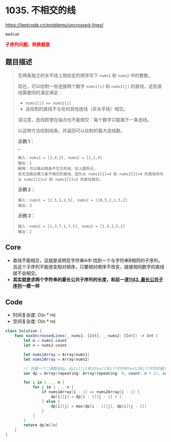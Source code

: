 # 1035. 不相交的线

https://leetcode.cn/problems/uncrossed-lines/

`medium`

**<font color=red>子序列问题，转换题意</font>**

## 题目描述

> 在两条独立的水平线上按给定的顺序写下 `nums1` 和 `nums2` 中的整数。
>
> 现在，可以绘制一些连接两个数字 `nums1[i]` 和 `nums2[j]` 的直线，这些直线需要同时满足满足：
>
> -  `nums1[i] == nums2[j]`
> - 且绘制的直线不与任何其他连线（非水平线）相交。
>
> 请注意，连线即使在端点也不能相交：每个数字只能属于一条连线。
>
> 以这种方法绘制线条，并返回可以绘制的最大连线数。
>
>  
>
> **示例 1：**
>
> <img src="https://assets.leetcode.com/uploads/2019/04/26/142.png" alt="img" style="zoom: 25%;" /> 
>
> ```
> 输入：nums1 = [1,4,2], nums2 = [1,2,4]
> 输出：2
> 解释：可以画出两条不交叉的线，如上图所示。 
> 但无法画出第三条不相交的直线，因为从 nums1[1]=4 到 nums2[2]=4 的直线将与从 nums1[2]=2 到 nums2[1]=2 的直线相交。
> ```
>
> **示例 2：**
>
> ```
> 输入：nums1 = [2,5,1,2,5], nums2 = [10,5,2,1,5,2]
> 输出：3
> ```
>
> **示例 3：**
>
> ```
> 输入：nums1 = [1,3,7,1,7,5], nums2 = [1,9,2,5,1]
> 输出：2
> ```

## Core

- 直线不能相交，这就是说明在字符串A中 找到一个与字符串B相同的子序列，且这个子序列不能改变相对顺序，只要相对顺序不改变，链接相同数字的直线就不会相交。
- **其实就是求两个字符串的最长公共子序列的长度，和前一道[1143. 最长公共子序列](https://leetcode.cn/problems/longest-common-subsequence/)一模一样**



## Code

- 时间复杂度: O(n * m)
- 空间复杂度: O(n * m)

```swift
class Solution {
    func maxUncrossedLines(_ nums1: [Int], _ nums2: [Int]) -> Int {
        let m = nums1.count
        let n = nums2.count

        let nums1Array = Array(nums1)
        let nums2Array = Array(nums2)

        // 创建一个二维数组dp，dp[i][j]表示text1前i个字符和text2前j个字符的最长公共子序列长度
        var dp = Array(repeating: Array(repeating: 0, count: n + 1), count: m + 1)

        for i in 1 ... m {
            for j in 1 ... n {
                if nums1Array[i - 1] == nums2Array[j - 1] {
                    dp[i][j] = dp[i - 1][j - 1] + 1
                } else {
                    dp[i][j] = max(dp[i - 1][j], dp[i][j - 1])
                }
            }
        }
        return dp[m][n]
    }
}
```

